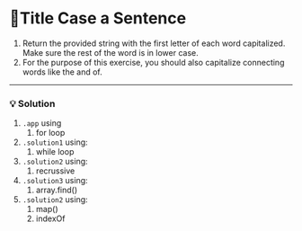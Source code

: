 # 📝Title Case a Sentence

1. Return the provided string with the first letter of each word capitalized. Make sure the rest of the word is in lower case.
2. For the purpose of this exercise, you should also capitalize connecting words like the and of.

---

### 💡 Solution
1. `.app` using 
   1. for loop
2. `.solution1` using:
   1. while loop
3. `.solution2` using:
   1. recrussive
4. `.solution3` using:
   1. array.find()
5. `.solution2` using:
   1. map()
   2. indexOf


